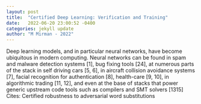 ```yaml
---
layout: post
title:  "Certified Deep Learning: Verification and Training"
date:   2022-06-20 23:00:52 -0400
categories: jekyll update
author: "M Mirman - 2022"
---
```

Deep learning models, and in particular neural networks, have become ubiquitous in modern computing. Neural networks can be found in spam and malware detection systems [1], bug fixing tools [24], at numerous parts of the stack in self driving cars [5, 6], in aircraft collision avoidance systems [7], facial recognition for authentication [8], health-care [9, 10], in algorithmic trading [11, 12], and even at the base of stacks that power generic upstream code tools such as compilers and SMT solvers [1315] 
Cites: Certified robustness to adversarial word substitutions